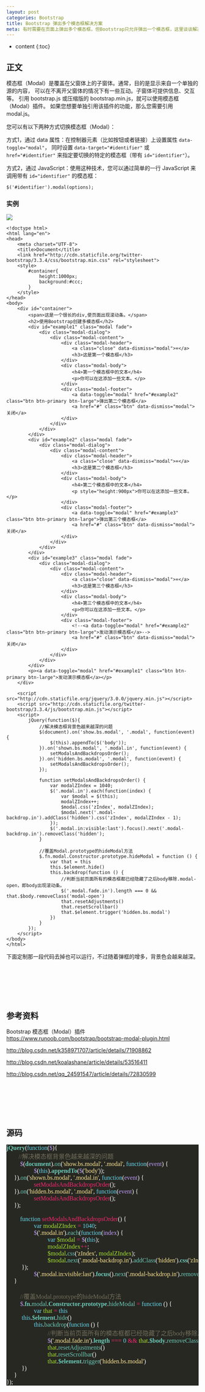 ```yaml
---
layout: post
categories: Bootstrap
title: Bootstrap 弹出多个模态框解决方案
meta: 有时需要在页面上弹出多个模态框，但Bootstrap只允许弹出一个模态框，这里谈谈解决方案。
---
```

* content
{:toc}

## 正文

模态框（Modal）是覆盖在父窗体上的子窗体。通常，目的是显示来自一个单独的源的内容，
可以在不离开父窗体的情况下有一些互动。子窗体可提供信息、交互等。
引用 bootstrap.js 或压缩版的 bootstrap.min.js，就可以使用模态框（Modal）插件。
如果您想要单独引用该插件的功能，那么您需要引用 modal.js。

您可以有以下两种方式切换模态框（Modal）：

方式1，通过 data 属性：在控制器元素（比如按钮或者链接）上设置属性 `data-toggle="modal"`，
同时设置 `data-target="#identifier"` 或 `href="#identifier"` 来指定要切换的特定的模态框（带有 `id="identifier"`）。

方式2，通过 JavaScript：使用这种技术，您可以通过简单的一行 JavaScript 来调用带有 `id="identifier"` 的模态框： 
```
$('#identifier').modal(options);
```

### 实例

![]({{site.baseurl}}/images/20210112/20210112141856.png)

```
<!doctype html>
<html lang="en">
<head>
    <meta charset="UTF-8">
    <title>Document</title>
    <link href="http://cdn.staticfile.org/twitter-bootstrap/3.3.4/css/bootstrap.min.css" rel="stylesheet">
    <style>
        #container{
            height:1000px;
            background:#ccc;
        }
    </style>
</head>
<body>
    <div id="container">
        <span>这是一个很长的div,使页面出现滚动条。</span>
        <h2>使用Bootstrap创建多模态框</h2>
        <div id="example1" class="modal fade">
            <div class="modal-dialog">
                <div class="modal-content">
                    <div class="modal-header">
                        <a class="close" data-dismiss="modal">×</a>
                        <h3>这是第一个模态框</h3>
                    </div>
                    <div class="modal-body">
                        <h4>第一个模态框中的文本</h4>
                        <p>你可以在这添加一些文本。</p>
                    </div>
                    <div class="modal-footer">
                        <a data-toggle="modal" href="#example2" class="btn btn-primary btn-large">弹出第二个模态框</a>
                        <a href="#" class="btn" data-dismiss="modal">关闭</a>
                    </div>
                </div>
            </div>
        </div>
        <div id="example2" class="modal fade">
            <div class="modal-dialog">
                <div class="modal-content">
                    <div class="modal-header">
                        <a class="close" data-dismiss="modal">×</a>
                        <h3>这是第二个模态框</h3>
                    </div>
                    <div class="modal-body">
                        <h4>第二个模态框中的文本</h4>
                        <p style="height:900px">你可以在这添加一些文本。</p>
                    </div>
                    <div class="modal-footer">
                        <a data-toggle="modal" href="#example3" class="btn btn-primary btn-large">弹出第三个模态框</a>
                        <a href="#" class="btn" data-dismiss="modal">关闭</a>
                    </div>
                </div>
            </div>
        </div>
        <div id="example3" class="modal fade">
            <div class="modal-dialog">
                <div class="modal-content">
                    <div class="modal-header">
                        <a class="close" data-dismiss="modal">×</a>
                        <h3>这是第三个模态框</h3>
                    </div>
                    <div class="modal-body">
                        <h4>第三个模态框中的文本</h4>
                        <p>你可以在这添加一些文本。</p>
                    </div>
                    <div class="modal-footer">
                        <!--<a data-toggle="modal" href="#example2" class="btn btn-primary btn-large">发动演示模态框</a>-->
                        <a href="#" class="btn" data-dismiss="modal">关闭</a>
                    </div>
                </div>
            </div>
        </div>
        <p><a data-toggle="modal" href="#example1" class="btn btn-primary btn-large">发动演示模态框</a></p>
    </div>
    
    <script src="http://cdn.staticfile.org/jquery/3.0.0/jquery.min.js"></script>
    <script src="http://cdn.staticfile.org/twitter-bootstrap/3.3.4/js/bootstrap.min.js"></script>
    <script>
        jQuery(function($){
            //解决模态框背景色越来越深的问题
            $(document).on('show.bs.modal', '.modal', function(event) {
                $(this).appendTo($('body'));
            }).on('shown.bs.modal', '.modal.in', function(event) {
                setModalsAndBackdropsOrder();
            }).on('hidden.bs.modal', '.modal', function(event) {
                setModalsAndBackdropsOrder();
            });

            function setModalsAndBackdropsOrder() {
                var modalZIndex = 1040;
                $('.modal.in').each(function(index) {
                    var $modal = $(this);
                    modalZIndex++;
                    $modal.css('zIndex', modalZIndex);
                    $modal.next('.modal-backdrop.in').addClass('hidden').css('zIndex', modalZIndex - 1);
                });
                $('.modal.in:visible:last').focus().next('.modal-backdrop.in').removeClass('hidden');
            }

            //覆盖Modal.prototype的hideModal方法
            $.fn.modal.Constructor.prototype.hideModal = function () {
                var that = this
                this.$element.hide()
                this.backdrop(function () {
                    //判断当前页面所有的模态框都已经隐藏了之后body移除.modal-open，即body出现滚动条。
                    $('.modal.fade.in').length === 0 && that.$body.removeClass('modal-open')
                    that.resetAdjustments()
                    that.resetScrollbar()
                    that.$element.trigger('hidden.bs.modal')
                })
            }
        });
    </script>
</body>
</html>
```

下面定制那一段代码去掉也可以运行，不过随着弹框的增多，背景色会越来越深。

<br/><br/><br/><br/><br/>
## 参考资料 

Bootstrap 模态框（Modal）插件 <https://www.runoob.com/bootstrap/bootstrap-modal-plugin.html>

<http://blog.csdn.net/k358971707/article/details/71908862>

<http://blog.csdn.net/koalashane/article/details/53516411>

<http://blog.csdn.net/qq_24591547/article/details/72830599>


<br/><br/><br/><br/><br/>
## 源码

<pre style="background-color:#272822;color:#f8f8f2;font-family:'source Code pro';font-size:12.0pt;">
<span style="color:#6ccab8;font-weight:bold;">jQuery</span><span style="color:#ffffff;">(</span><span style="color:#66d9ef;">function</span><span style="color:#ffffff;">(</span><span style="color:#bf9bf8;">$</span><span style="color:#ffffff;">){<br></span><span style="color:#ffffff;">&nbsp;&nbsp;&nbsp;&nbsp;    </span><span style="color:#736f5c;">//</span><span style="color:#736f5c;font-family:'宋体';">解决模态框背景色越来越深的问题<br></span><span style="color:#736f5c;font-family:'宋体';">    </span><span style="color:#bf9bf8;"><span style="color:#ffffff;">&nbsp;&nbsp;&nbsp;&nbsp; </span>$</span><span style="color:#ffffff;">(</span><span style="color:#6ccab8;font-weight:bold;">document</span><span style="color:#ffffff;">).</span><span style="color:#6ccab8;">on</span><span style="color:#ffffff;">(</span><span style="color:#ffe792;">'show.bs.modal'</span><span style="color:#ffffff;">, </span><span style="color:#ffe792;">'.modal'</span><span style="color:#ffffff;">, </span><span style="color:#66d9ef;">function</span><span style="color:#ffffff;">(</span><span style="color:#bf9bf8;">event</span><span style="color:#ffffff;">) {<br></span><span style="color:#ffffff;">        </span><span style="color:#bf9bf8;"><span style="color:#ffffff;">&nbsp;&nbsp;&nbsp;&nbsp; </span></span><span style="color:#bf9bf8;"><span style="color:#ffffff;"><span style="color:#ffffff;">&nbsp;&nbsp;&nbsp;&nbsp; </span></span>$</span><span style="color:#ffffff;">(</span><span style="color:#66d9ef;">this</span><span style="color:#ffffff;">).</span><span style="color:#6ccab8;font-weight:bold;">appendTo</span><span style="color:#ffffff;">(</span><span style="color:#bf9bf8;">$</span><span style="color:#ffffff;">(</span><span style="color:#ffe792;">'body'</span><span style="color:#ffffff;">));<br></span><span style="color:#ffffff;"><span style="color:#ffffff;">&nbsp;&nbsp;&nbsp;&nbsp; </span>}).</span><span style="color:#6ccab8;">on</span><span style="color:#ffffff;">(</span><span style="color:#ffe792;">'shown.bs.modal'</span><span style="color:#ffffff;">, </span><span style="color:#ffe792;">'.modal.in'</span><span style="color:#ffffff;">, </span><span style="color:#66d9ef;">function</span><span style="color:#ffffff;">(</span><span style="color:#bf9bf8;">event</span><span style="color:#ffffff;">) {<br></span><span style="color:#ffffff;">        </span><span style="color:#f72671;"><span style="color:#ffffff;">&nbsp;&nbsp;&nbsp;&nbsp; </span></span><span style="color:#f72671;"><span style="color:#ffffff;"><span style="color:#ffffff;">&nbsp;&nbsp;&nbsp;&nbsp; </span></span>setModalsAndBackdropsOrder</span><span style="color:#ffffff;">();<br></span><span style="color:#ffffff;"><span style="color:#ffffff;">&nbsp;&nbsp;&nbsp;&nbsp; </span>}).</span><span style="color:#6ccab8;">on</span><span style="color:#ffffff;">(</span><span style="color:#ffe792;">'hidden.bs.modal'</span><span style="color:#ffffff;">, </span><span style="color:#ffe792;">'.modal'</span><span style="color:#ffffff;">, </span><span style="color:#66d9ef;">function</span><span style="color:#ffffff;">(</span><span style="color:#bf9bf8;">event</span><span style="color:#ffffff;">) {<br></span><span style="color:#ffffff;">        </span><span style="color:#f72671;"><span style="color:#ffffff;">&nbsp;&nbsp;&nbsp;&nbsp; </span></span><span style="color:#f72671;"><span style="color:#ffffff;"><span style="color:#ffffff;">&nbsp;&nbsp;&nbsp;&nbsp; </span></span>setModalsAndBackdropsOrder</span><span style="color:#ffffff;">();<br></span><span style="color:#ffffff;"><span style="color:#ffffff;">&nbsp;&nbsp;&nbsp;&nbsp; </span>});<br></span><span style="color:#ffffff;"><br></span><span style="color:#ffffff;">    </span><span style="color:#66d9ef;"><span style="color:#ffffff;">&nbsp;&nbsp;&nbsp;&nbsp; </span>function </span><span style="color:#f72671;">setModalsAndBackdropsOrder</span><span style="color:#ffffff;">() {<br></span><span style="color:#ffffff;">        </span><span style="color:#66d9ef;"><span style="color:#ffffff;"><span style="color:#ffffff;">&nbsp;&nbsp;&nbsp;&nbsp; </span></span><span style="color:#ffffff;"><span style="color:#ffffff;"><span style="color:#ffffff;">&nbsp;&nbsp;&nbsp;&nbsp; </span></span></span>var </span><span style="color:#a6e22e;">modalZIndex </span><span style="color:#f72671;">= </span><span style="color:#66d9ef;">1040</span><span style="color:#ffffff;">;<br></span><span style="color:#ffffff;">        </span><span style="color:#bf9bf8;"><span style="color:#ffffff;"><span style="color:#ffffff;">&nbsp;&nbsp;&nbsp;&nbsp; </span></span><span style="color:#ffffff;"><span style="color:#ffffff;"><span style="color:#ffffff;">&nbsp;&nbsp;&nbsp;&nbsp; </span></span></span>$</span><span style="color:#ffffff;">(</span><span style="color:#ffe792;">'.modal.in'</span><span style="color:#ffffff;">).</span><span style="color:#6ccab8;">each</span><span style="color:#ffffff;">(</span><span style="color:#66d9ef;">function</span><span style="color:#ffffff;">(</span><span style="color:#bf9bf8;">index</span><span style="color:#ffffff;">) {<br></span><span style="color:#ffffff;">            </span><span style="color:#66d9ef;"><span style="color:#ffffff;"><span style="color:#ffffff;">&nbsp;&nbsp;&nbsp;&nbsp; </span></span><span style="color:#ffffff;"><span style="color:#ffffff;"><span style="color:#ffffff;">&nbsp;&nbsp;&nbsp;&nbsp; </span></span></span></span><span style="color:#66d9ef;"><span style="color:#66d9ef;"><span style="color:#ffffff;">&nbsp;&nbsp;&nbsp;&nbsp; </span></span>var </span><span style="color:#a6e22e;">$modal </span><span style="color:#f72671;">= </span><span style="color:#bf9bf8;">$</span><span style="color:#ffffff;">(</span><span style="color:#66d9ef;">this</span><span style="color:#ffffff;">);<br></span><span style="color:#ffffff;">            </span><span style="color:#a6e22e;"><span style="color:#ffffff;"><span style="color:#ffffff;">&nbsp;&nbsp;&nbsp;&nbsp; </span></span><span style="color:#ffffff;"><span style="color:#ffffff;"><span style="color:#ffffff;">&nbsp;&nbsp;&nbsp;&nbsp; </span></span></span></span><span style="color:#a6e22e;"><span style="color:#66d9ef;"><span style="color:#ffffff;">&nbsp;&nbsp;&nbsp;&nbsp; </span></span>modalZIndex</span><span style="color:#f72671;">++</span><span style="color:#ffffff;">;<br></span><span style="color:#ffffff;">            </span><span style="color:#a6e22e;"><span style="color:#ffffff;"><span style="color:#ffffff;">&nbsp;&nbsp;&nbsp;&nbsp; </span></span><span style="color:#ffffff;"><span style="color:#ffffff;"><span style="color:#ffffff;">&nbsp;&nbsp;</span></span></span></span><span style="color:#a6e22e;"><span style="color:#ffffff;"><span style="color:#ffffff;"><span style="color:#ffffff;"><span style="color:#66d9ef;"><span style="color:#ffffff;">&nbsp;&nbsp;&nbsp;&nbsp; </span></span>&nbsp;&nbsp; </span></span></span>$modal</span><span style="color:#ffffff;">.</span><span style="color:#6ccab8;">css</span><span style="color:#ffffff;">(</span><span style="color:#ffe792;">'zIndex'</span><span style="color:#ffffff;">, </span><span style="color:#a6e22e;">modalZIndex</span><span style="color:#ffffff;">);<br></span><span style="color:#ffffff;">            </span><span style="color:#a6e22e;"><span style="color:#ffffff;"><span style="color:#ffffff;">&nbsp;&nbsp;&nbsp;&nbsp; </span></span><span style="color:#ffffff;"><span style="color:#ffffff;"><span style="color:#ffffff;">&nbsp;&nbsp;</span></span></span></span><span style="color:#a6e22e;"><span style="color:#ffffff;"><span style="color:#ffffff;"><span style="color:#ffffff;"><span style="color:#66d9ef;"><span style="color:#ffffff;">&nbsp;&nbsp;&nbsp;&nbsp; </span></span>&nbsp;&nbsp; </span></span></span>$modal</span><span style="color:#ffffff;">.</span><span style="color:#6ccab8;">next</span><span style="color:#ffffff;">(</span><span style="color:#ffe792;">'.modal-backdrop.in'</span><span style="color:#ffffff;">).</span><span style="color:#6ccab8;">addClass</span><span style="color:#ffffff;">(</span><span style="color:#ffe792;">'hidden'</span><span style="color:#ffffff;">).</span><span style="color:#6ccab8;font-weight:bold;">css</span><span style="color:#ffffff;">(</span><span style="color:#ffe792;">'zIndex'</span><span style="color:#ffffff;">, </span><span style="color:#a6e22e;">modalZIndex </span><span style="color:#f72671;">- </span><span style="color:#66d9ef;">1</span><span style="color:#ffffff;">);<br></span><span style="color:#ffffff;"><span style="color:#ffffff;"><span style="color:#ffffff;">&nbsp;&nbsp;&nbsp;&nbsp; </span></span><span style="color:#ffffff;"><span style="color:#ffffff;"><span style="color:#ffffff;">&nbsp;&nbsp;&nbsp;&nbsp; </span></span></span>});<br></span><span style="color:#ffffff;">        </span><span style="color:#bf9bf8;"><span style="color:#ffffff;"><span style="color:#ffffff;">&nbsp;&nbsp;&nbsp;&nbsp; </span></span><span style="color:#ffffff;"><span style="color:#ffffff;"><span style="color:#ffffff;">&nbsp;&nbsp;&nbsp;&nbsp; </span></span></span>$</span><span style="color:#ffffff;">(</span><span style="color:#ffe792;">'.modal.in:visible:last'</span><span style="color:#ffffff;">).</span><span style="color:#6ccab8;font-weight:bold;">focus</span><span style="color:#ffffff;">().</span><span style="color:#6ccab8;">next</span><span style="color:#ffffff;">(</span><span style="color:#ffe792;">'.modal-backdrop.in'</span><span style="color:#ffffff;">).</span><span style="color:#6ccab8;">removeClass</span><span style="color:#ffffff;">(</span><span style="color:#ffe792;">'hidden'</span><span style="color:#ffffff;">);<br></span><span style="color:#ffffff;"><span style="color:#ffffff;">&nbsp;&nbsp;&nbsp;&nbsp; </span>}<br></span><span style="color:#ffffff;"><br></span><span style="color:#ffffff;">    </span><span style="color:#736f5c;"><span style="color:#ffffff;">&nbsp;&nbsp;&nbsp;&nbsp; </span>//</span><span style="color:#736f5c;font-family:'宋体';">覆盖</span><span style="color:#736f5c;">Modal.prototype</span><span style="color:#736f5c;font-family:'宋体';">的</span><span style="color:#736f5c;">hideModal</span><span style="color:#736f5c;font-family:'宋体';">方法<br></span><span style="color:#736f5c;font-family:'宋体';">    </span><span style="color:#bf9bf8;"><span style="color:#ffffff;">&nbsp;&nbsp;&nbsp;&nbsp; </span>$</span><span style="color:#ffffff;">.</span><span style="color:#6ccab8;font-weight:bold;">fn</span><span style="color:#ffffff;">.</span><span style="color:#6ccab8;">modal</span><span style="color:#ffffff;">.</span><span style="color:#6ccab8;font-weight:bold;">Constructor</span><span style="color:#ffffff;">.</span><span style="color:#6ccab8;font-weight:bold;">prototype</span><span style="color:#ffffff;">.</span><span style="color:#6ccab8;">hideModal </span><span style="color:#f72671;">= </span><span style="color:#66d9ef;">function </span><span style="color:#ffffff;">() {<br></span><span style="color:#ffffff;">        </span><span style="color:#66d9ef;"><span style="color:#ffffff;"><span style="color:#ffffff;">&nbsp;&nbsp;&nbsp;&nbsp; </span></span><span style="color:#ffffff;"><span style="color:#ffffff;"><span style="color:#ffffff;">&nbsp;&nbsp;&nbsp;&nbsp; </span></span></span>var </span><span style="color:#a6e22e;">that </span><span style="color:#f72671;">= </span><span style="color:#66d9ef;">this<br></span><span style="color:#66d9ef;"><span style="color:#ffffff;"><span style="color:#ffffff;">&nbsp;&nbsp;&nbsp;&nbsp; </span></span><span style="color:#ffffff;"><span style="color:#ffffff;"><span style="color:#ffffff;">&nbsp;&nbsp;&nbsp;&nbsp; </span></span></span>this</span><span style="color:#ffffff;">.</span><span style="color:#6ccab8;font-weight:bold;">$element</span><span style="color:#ffffff;">.</span><span style="color:#6ccab8;">hide</span><span style="color:#ffffff;">()<br></span><span style="color:#ffffff;">        </span><span style="color:#66d9ef;"><span style="color:#ffffff;"><span style="color:#ffffff;">&nbsp;&nbsp;&nbsp;&nbsp; </span></span><span style="color:#ffffff;"><span style="color:#ffffff;"><span style="color:#ffffff;">&nbsp;&nbsp;&nbsp;&nbsp; </span></span></span>this</span><span style="color:#ffffff;">.</span><span style="color:#6ccab8;">backdrop</span><span style="color:#ffffff;">(</span><span style="color:#66d9ef;">function </span><span style="color:#ffffff;">() {<br></span><span style="color:#ffffff;">            </span><span style="color:#736f5c;"><span style="color:#ffffff;"><span style="color:#ffffff;">&nbsp;&nbsp;&nbsp;&nbsp; </span></span><span style="color:#ffffff;"><span style="color:#ffffff;"><span style="color:#ffffff;">&nbsp;&nbsp;&nbsp;&nbsp; </span></span></span></span><span style="color:#736f5c;"><span style="color:#ffffff;"><span style="color:#ffffff;"><span style="color:#ffffff;"><span style="color:#66d9ef;"><span style="color:#ffffff;">&nbsp;&nbsp;&nbsp;&nbsp; </span></span></span></span></span>//</span><span style="color:#736f5c;font-family:'宋体';">判断当前页面所有的模态框都已经隐藏了之后</span><span style="color:#736f5c;">body</span><span style="color:#736f5c;font-family:'宋体';">移除</span><span style="color:#736f5c;">.modal-open</span><span style="color:#736f5c;font-family:'宋体';">，即</span><span style="color:#736f5c;">body</span><span style="color:#736f5c;font-family:'宋体';">出现滚动条。<br></span><span style="color:#736f5c;font-family:'宋体';">            </span><span style="color:#bf9bf8;"><span style="color:#ffffff;"><span style="color:#ffffff;">&nbsp;&nbsp;&nbsp;&nbsp; </span></span><span style="color:#ffffff;"><span style="color:#ffffff;"><span style="color:#ffffff;">&nbsp;&nbsp;</span></span></span></span><span style="color:#bf9bf8;"><span style="color:#ffffff;"><span style="color:#ffffff;"><span style="color:#ffffff;"><span style="color:#66d9ef;"><span style="color:#ffffff;">&nbsp;&nbsp;&nbsp;&nbsp; </span></span>&nbsp;&nbsp; </span></span></span>$</span><span style="color:#ffffff;">(</span><span style="color:#ffe792;">'.modal.fade.in'</span><span style="color:#ffffff;">).</span><span style="color:#6ccab8;font-weight:bold;">length </span><span style="color:#f72671;">=== </span><span style="color:#66d9ef;">0 </span><span style="color:#f72671;">&amp;&amp; </span><span style="color:#a6e22e;">that</span><span style="color:#ffffff;">.</span><span style="color:#6ccab8;font-weight:bold;">$body</span><span style="color:#ffffff;">.</span><span style="color:#6ccab8;">removeClass</span><span style="color:#ffffff;">(</span><span style="color:#ffe792;">'modal-open'</span><span style="color:#ffffff;">)<br></span><span style="color:#ffffff;">            </span><span style="color:#a6e22e;"><span style="color:#ffffff;"><span style="color:#ffffff;">&nbsp;&nbsp;&nbsp;&nbsp; </span></span><span style="color:#ffffff;"><span style="color:#ffffff;"><span style="color:#ffffff;">&nbsp;</span></span></span></span><span style="color:#a6e22e;"><span style="color:#ffffff;"><span style="color:#ffffff;"><span style="color:#ffffff;"><span style="color:#66d9ef;"><span style="color:#ffffff;">&nbsp;&nbsp;&nbsp;&nbsp; </span></span>&nbsp;&nbsp;&nbsp; </span></span></span>that</span><span style="color:#ffffff;">.</span><span style="color:#6ccab8;">resetAdjustments</span><span style="color:#ffffff;">()<br></span><span style="color:#ffffff;">            </span><span style="color:#a6e22e;"><span style="color:#ffffff;"><span style="color:#ffffff;">&nbsp;&nbsp;&nbsp;&nbsp; </span></span><span style="color:#ffffff;"><span style="color:#ffffff;"><span style="color:#ffffff;">&nbsp;</span></span></span></span><span style="color:#a6e22e;"><span style="color:#ffffff;"><span style="color:#ffffff;"><span style="color:#ffffff;"><span style="color:#66d9ef;"><span style="color:#ffffff;">&nbsp;&nbsp;&nbsp;&nbsp; </span></span>&nbsp;&nbsp;&nbsp; </span></span></span>that</span><span style="color:#ffffff;">.</span><span style="color:#6ccab8;">resetScrollbar</span><span style="color:#ffffff;">()<br></span><span style="color:#ffffff;">            </span><span style="color:#a6e22e;"><span style="color:#ffffff;"><span style="color:#ffffff;">&nbsp;&nbsp;&nbsp;&nbsp; </span></span></span><span style="color:#a6e22e;"><span style="color:#ffffff;"><span style="color:#ffffff;"><span style="color:#ffffff;"><span style="color:#66d9ef;"><span style="color:#ffffff;">&nbsp;&nbsp;&nbsp;&nbsp; </span></span>&nbsp;&nbsp;&nbsp;&nbsp; </span></span></span>that</span><span style="color:#ffffff;">.</span><span style="color:#6ccab8;font-weight:bold;">$element</span><span style="color:#ffffff;">.</span><span style="color:#6ccab8;">trigger</span><span style="color:#ffffff;">(</span><span style="color:#ffe792;">'hidden.bs.modal'</span><span style="color:#ffffff;">)<br></span><span style="color:#ffffff;"><span style="color:#ffffff;">&nbsp;&nbsp;&nbsp;&nbsp; </span></span><span style="color:#ffffff;"><span style="color:#ffffff;"><span style="color:#ffffff;">&nbsp;&nbsp;&nbsp;&nbsp; </span></span>})<br></span><span style="color:#ffffff;"><span style="color:#ffffff;">&nbsp;&nbsp;&nbsp;&nbsp; </span>}<br></span><span style="color:#ffffff;">});</span>
</pre>
<font style="font-size: 16px;"><font style="font-size: 16px;"><br>
<br>